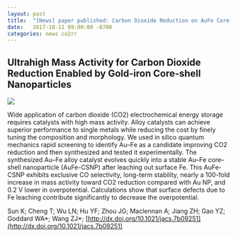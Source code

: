 ```yaml
---
layout: post
title:  "[News] paper published: Carbon Dioxide Reduction on AuFe Core-Shell Nanoparticles (J. Am. Chem. Soc.)"
date:   2017-10-11 09:00:00 -0700
categories: news co2rr
---
```


## Ultrahigh Mass Activity for Carbon Dioxide Reduction Enabled by Gold-iron Core-shell Nanoparticles

![](http://pubs.acs.org/appl/literatum/publisher/achs/journals/content/jacsat/0/jacsat.ahead-of-print/jacs.7b09251/20171011/images/medium/ja-2017-092512_0005.gif)

Wide application of carbon dioxide (CO2) electrochemical energy storage requires catalysts with high mass activity. Alloy catalysts can achieve superior performance to single metals while reducing the cost by finely tuning the composition and morphology. We used in silico quantum mechanics rapid screening to identify Au–Fe as a candidate improving CO2 reduction and then synthesized and tested it experimentally. The synthesized Au–Fe alloy catalyst evolves quickly into a stable Au–Fe core–shell nanoparticle (AuFe-CSNP) after leaching out surface Fe. This AuFe-CSNP exhibits exclusive CO selectivity, long-term stability, nearly a 100-fold increase in mass activity toward CO2 reduction compared with Au NP, and 0.2 V lower in overpotential. Calculations show that surface defects due to Fe leaching contribute significantly to decrease the overpotential.

Sun K; Cheng T; Wu LN; Hu YF; Zhou JG; Maclennan A; Jiang ZH; Gao YZ; Goddard WA*; Wang ZJ*;
[http://dx.doi.org/10.1021/jacs.7b09251](http://dx.doi.org/10.1021/jacs.7b09251)

